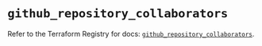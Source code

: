 # `github_repository_collaborators`

Refer to the Terraform Registry for docs: [`github_repository_collaborators`](https://registry.terraform.io/providers/integrations/github/5.43.0/docs/resources/repository_collaborators).
